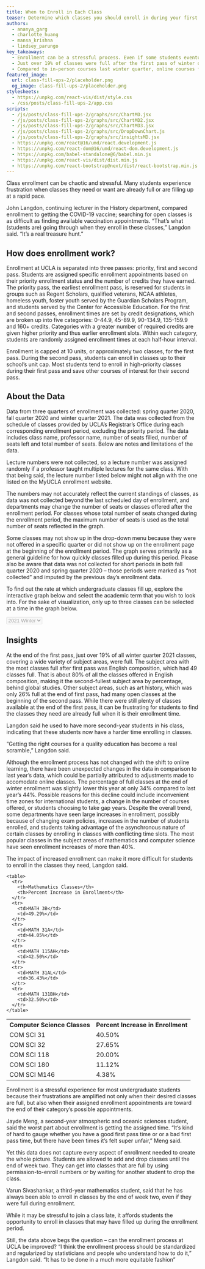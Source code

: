 ```yaml
---
title: When to Enroll in Each Class
teaser: Determine which classes you should enroll in during your first or second pass, based on analysis of Spring 2020, Fall 2020, and Winter 2021 Quarter Enrollment Data
authors:
  - ananya_garg
  - charlotte_huang
  - mansa_krishna
  - lindsey_parungo
key_takeaways:
  - Enrollment can be a stressful process. Even if some students eventually get the classes they need, many classes fill up before first and second-year students have had a chance to enroll. 
  - Just over 19% of classes were full after the first pass of winter quarter 2021 enrollment. They ranged across subject areas, with the three fullest by percentage being global studies, English composition, and physiological science.  
  - Compared to in-person courses last winter quarter, online courses for winter quarter 2021 showed up to 50% increased enrollment in mathematics and computer science classes, especially for lower-division courses.
featured_image:
  url: class-fill-ups-2/placeholder.png
  og_image: class-fill-ups-2/placeholder.png
stylesheets:
  - https://unpkg.com/react-vis/dist/style.css
  - /css/posts/class-fill-ups-2/app.css
scripts:
  - /js/posts/class-fill-ups-2/graphs/src/ChartMD.jsx
  - /js/posts/class-fill-ups-2/graphs/src/ChartMD2.jsx
  - /js/posts/class-fill-ups-2/graphs/src/ChartMD3.jsx
  - /js/posts/class-fill-ups-2/graphs/src/DropDownChart.js
  - /js/posts/class-fill-ups-2/graphs/src/insightsMD.jsx
  - https://unpkg.com/react@16/umd/react.development.js
  - https://unpkg.com/react-dom@16/umd/react-dom.development.js
  - https://unpkg.com/babel-standalone@6/babel.min.js
  - https://unpkg.com/react-vis/dist/dist.min.js
  - https://unpkg.com/react-bootstrap@next/dist/react-bootstrap.min.js
---
```


Class enrollment can be chaotic and stressful. Many students experience frustration when classes they need or want are already full or are filling up at a rapid pace. 

John Langdon, continuing lecturer in the History department, compared enrollment to getting the COVID-19 vaccine; searching for open classes is as difficult as finding available vaccination appointments.  “That’s what (students are) going through when they enroll in these classes,” Langdon said. “It’s a real treasure hunt.”


## How does enrollment work?

Enrollment at UCLA is separated into three passes: priority, first and second pass. Students are assigned specific enrollment appointments based on their priority enrollment status and the number of credits they have earned. The priority pass, the earliest enrollment pass, is reserved for students in groups such as Regent Scholars, qualified veterans, NCAA athletes, homeless youth, foster youth served by the Guardian Scholars Program, and students served by the Center for Accessible Education. For the first and second passes, enrollment times are set by credit designations, which are broken up into five categories: 0-44.9, 45-89.9, 90-134.9, 135-159.9 and 160+ credits. Categories with a greater number of required credits are given higher priority and thus earlier enrollment slots. Within each category, students are randomly assigned enrollment times at each half-hour interval. 

Enrollment is capped at 10 units, or approximately two classes, for the first pass. During the second pass, students can enroll in classes up to their school’s unit cap. Most students tend to enroll in high-priority classes during their first pass and save other courses of interest for their second pass. 

## About the Data

Data from three quarters of enrollment was collected: spring quarter 2020, fall quarter 2020 and winter quarter 2021. The data was collected from the schedule of classes provided by UCLA’s Registrar’s Office during each corresponding enrollment period, excluding the priority period. The data includes class name, professor name, number of seats filled, number of seats left and total number of seats. Below are notes and limitations of the data.  

Lecture numbers were not collected, so a lecture number was assigned randomly if a professor taught multiple lectures for the same class. With that being said, the lecture number listed below might not align with the one listed on the MyUCLA enrollment website. 

The numbers may not accurately reflect the current standings of classes, as data was not collected beyond the last scheduled day of enrollment, and departments may change the number of seats or classes offered after the enrollment period. For classes whose total number of seats changed during the enrollment period, the maximum number of seats is used as the total number of seats reflected in the graph. 

Some classes may not show up in the drop-down menu because they were not offered in a specific quarter or did not show up on the enrollment page at the beginning of the enrollment period. The graph serves primarily as a general guideline for how quickly classes filled up during this period. Please also be aware that data was not collected for short periods in both fall quarter 2020 and spring quarter 2020 – those periods were marked as “not collected” and imputed by the previous day’s enrollment data. 

To find out the rate at which undergraduate classes fill up, explore the interactive graph below and select the academic term that you wish to look into. For the sake of visualization, only up to three classes can be selected at a time in the graph below. 

<!-- Chart container -->
<select id="selectMe" class = "selectgroup" disabled>
    <option value="chartMD_winter">2021 Winter</option>
    <option value="chartMD_fall">2020 FALL</option>
    <option value="chartMD_spring">2020 Spring</option>
</select>

<div id="chartMD_winter" class="group" ></div>
<div id="chartMD_fall" class="group" ></div>
<div id="chartMD_spring" class="group" ></div>

## Insights

At the end of the first pass, just over 19% of all winter quarter 2021 classes, covering a wide variety of subject areas, were full. The subject area with the most classes full after first pass was English composition, which had 49 classes full. That is about 80% of all the classes offered in English composition, making it the second-fullest subject area by percentage, behind global studies. Other subject areas, such as art history, which was only 26% full at the end of first pass, had many open classes at the beginning of the second pass. While there were still plenty of classes available at the end of the first pass, it can be frustrating for students to find the classes they need are already full when it is their enrollment time.

Langdon said he used to have more second-year students in his class, indicating that these students now have a harder time enrolling in classes. 

“Getting the right courses for a quality education has become a real scramble,” Langdon said.

<div id="insightsMD"></div>

Although the enrollment process has not changed with the shift to online learning, there have been unexpected changes in the data in comparison to last year’s data, which could be partially attributed to adjustments made to accomodate online classes. The percentage of full classes at the end of winter enrollment was slightly lower this year at only 34% compared to last year’s 44%. Possible reasons for this decline could include inconvenient time zones for international students, a change in the number of courses offered, or students choosing to take gap years. Despite the overall trend, some departments have seen large increases in enrollment, possibly because of changing exam policies, increases in the number of students enrolled, and students taking advantage of the asynchronous nature of certain classes by enrolling in classes with conflicting time slots. The most popular classes in the subject areas of mathematics and computer science have seen enrollment increases of more than 40%. 

The impact of increased enrollment can make it more difficult for students to enroll in the classes they need, Langdon said. 

<div class="float-container">
  <div class="float-child">

    <table>
      <tr>
        <th>Mathematics Classes</th>
        <th>Percent Increase in Enrollment</th>
      </tr>
      <tr>
        <td>MATH 3B</td>
        <td>49.29%</td>
      </tr>
      <tr>
        <td>MATH 31A</td>
        <td>44.05%</td>
      </tr>
      <tr>
        <td>MATH 115AH</td>
        <td>42.50%</td>
      </tr>
      <tr>
        <td>MATH 31AL</td>
        <td>36.43%</td>
      </tr>
      <tr>
        <td>MATH 131BH</td>
        <td>32.50%</td>
      </tr>
    </table>
  </div>

  <div class="float-child">
    <table>
      <tr>
        <th>Computer Science Classes</th>
        <th>Percent Increase in Enrollment</th>
      </tr>
      <tr>
        <td>COM SCI 31</td>
        <td>40.50%</td>
      </tr>
      <tr>
        <td>COM SCI 32</td>
        <td>27.65%</td>
      </tr>
      <tr>
        <td>COM SCI 118</td>
        <td>20.00%</td>
      </tr>
      <tr>
        <td>COM SCI 180</td>
        <td>11.12%</td>
      </tr>
      <tr>
        <td>COM SCI M146</td>
        <td>4.38%</td>
      </tr>
    </table>
  </div>
</div>

Enrollment is a stressful experience for most undergraduate students because their frustrations are amplified not only when their desired classes are full, but also when their assigned enrollment appointments are toward the end of their category’s possible appointments. 

Jayde Meng, a second-year atmospheric and oceanic sciences student, said the worst part about enrollment is getting the assigned time. “It’s kind of hard to gauge whether you have a good first pass time or or a bad first pass time, but there have been times it’s felt super unfair,” Meng said. 

Yet this data does not capture every aspect of enrollment needed to create the whole picture. Students are allowed to add and drop classes until the end of week two. They can get into classes that are full by using permission-to-enroll numbers or by waiting for another student to drop the class. 

Varun Sivashankar, a third-year mathematics student, said that he has always been able to enroll in classes by the end of week two, even if they were full during enrollment. 

While it may be stressful to join a class late, it affords students the opportunity to enroll in classes that may have filled up during the enrollment period. 
	
Still, the data above begs the question – can the enrollment process at UCLA be improved?
“I think the enrollment process should be standardized and regularized by statisticians and people who understand how to do it,” Langdon said. “It has to be done in a much more equitable fashion”

<script src="https://unpkg.com/react-vis/dist/dist.min.js"></script>
<script src="https://unpkg.com/react@16/umd/react.development.js" crossorigin></script>
<script src="https://unpkg.com/react-dom@16/umd/react-dom.development.js" crossorigin></script>
<script src="https://unpkg.com/babel-standalone@6/babel.min.js"></script>
<script src="https://unpkg.com/react-bootstrap@next/dist/react-bootstrap.min.js" crossorigin></script>
<script src="https://ajax.googleapis.com/ajax/libs/jquery/2.1.3/jquery.min.js"></script>

<script type="text/babel" src="/js/posts/class-fill-ups-2/graphs/src/ChartMD.jsx"></script>
<script type="text/babel" src="/js/posts/class-fill-ups-2/graphs/src/ChartMD2.jsx"></script>
<script type="text/babel" src="/js/posts/class-fill-ups-2/graphs/src/ChartMD3.jsx"></script>
<script type="text/babel" src="/js/posts/class-fill-ups-2/graphs/src/DropDownChart.js"></script>
<script type="text/babel" src="/js/posts/class-fill-ups-2/graphs/src/insightsMD.jsx"></script>
